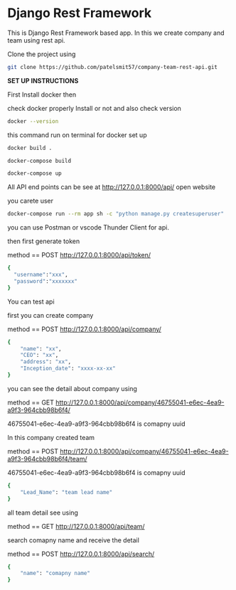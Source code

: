 # Django Rest Framework

This is Django Rest Framework based app. In this we create company and team using rest api.

Clone the project using

```bash
git clone https://github.com/patelsmit57/company-team-rest-api.git
```

<b> SET UP INSTRUCTIONS </b>

First Install docker then

check docker properly Install or not and also check version
```bash
docker --version
```

this command run on terminal for docker set up
```bash
docker build .
```
```bash
docker-compose build
```
```bash
docker-compose up
```
All API end points can be see at   http://127.0.0.1:8000/api/  open website


you carete user
```bash
docker-compose run --rm app sh -c "python manage.py createsuperuser"
```


you can use Postman or vscode Thunder Client for api.

then first generate token

method == POST    http://127.0.0.1:8000/api/token/
```bash
{
  "username":"xxx",
  "password":"xxxxxxx"
}
```

You can test api

first you can create company

method == POST     http://127.0.0.1:8000/api/company/

```bash
{
    "name": "xx",
    "CEO": "xx",
    "address": "xx",
    "Inception_date": "xxxx-xx-xx"
}
```

you can see the detail about company using

method == GET   http://127.0.0.1:8000/api/company/46755041-e6ec-4ea9-a9f3-964cbb98b6f4/

46755041-e6ec-4ea9-a9f3-964cbb98b6f4 is comapny uuid


In this company created team

method == POST  http://127.0.0.1:8000/api/company/46755041-e6ec-4ea9-a9f3-964cbb98b6f4/team/

46755041-e6ec-4ea9-a9f3-964cbb98b6f4 is comapny uuid

```bash
{
    "Lead_Name": "team lead name"
}
```

all team detail see using

method == GET http://127.0.0.1:8000/api/team/


search comapny name and receive the detail

method == POST   http://127.0.0.1:8000/api/search/

```bash
{
    "name": "comapny name"
}
```
